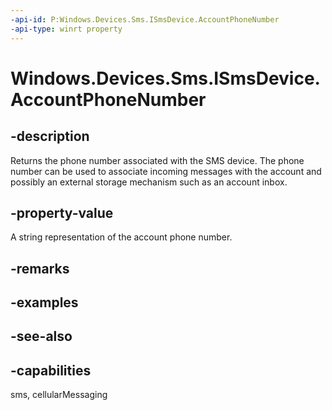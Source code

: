----api-id: P:Windows.Devices.Sms.ISmsDevice.AccountPhoneNumber
-api-type: winrt property
---<!-- Property syntaxpublic string AccountPhoneNumber { get; }--># Windows.Devices.Sms.ISmsDevice.AccountPhoneNumber## -descriptionReturns the phone number associated with the SMS device. The phone number can be used to associate incoming messages with the account and possibly an external storage mechanism such as an account inbox.## -property-valueA string representation of the account phone number.## -remarks## -examples## -see-also## -capabilitiessms, cellularMessaging